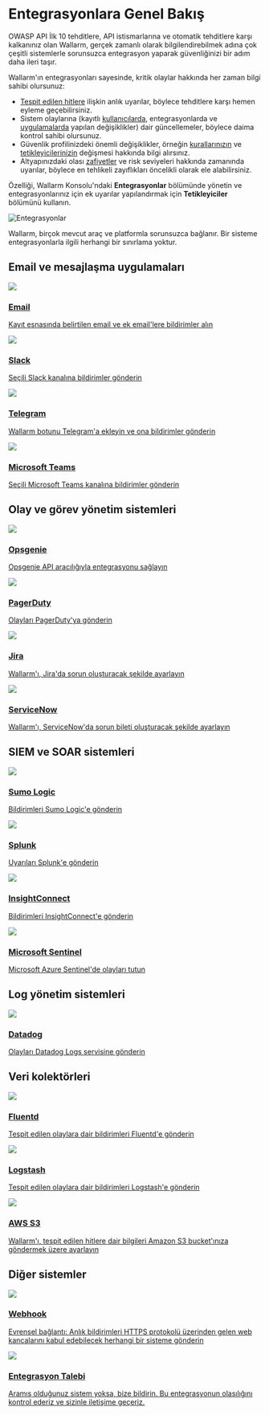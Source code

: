 # Entegrasyonlara Genel Bakış

OWASP API İlk 10 tehditlere, API istismarlarına ve otomatik tehditlere karşı kalkanınız olan Wallarm, gerçek zamanlı olarak bilgilendirebilmek adına çok çeşitli sistemlerle sorunsuzca entegrasyon yaparak güvenliğinizi bir adım daha ileri taşır.

Wallarm'ın entegrasyonları sayesinde, kritik olaylar hakkında her zaman bilgi sahibi olursunuz:

* [Tespit edilen hitlere](../../../user-guides/events/check-attack.md) ilişkin anlık uyarılar, böylece tehditlere karşı hemen eyleme geçebilirsiniz.
* Sistem olaylarına (kayıtlı [kullanıcılarda](../../../user-guides/settings/users.md), entegrasyonlarda ve [uygulamalarda](../../../user-guides/settings/applications.md) yapılan değişiklikler) dair güncellemeler, böylece daima kontrol sahibi olursunuz.
* Güvenlik profilinizdeki önemli değişiklikler, örneğin [kurallarınızın](../../../user-guides/rules/intro.md) ve [tetikleyicilerinizin](../../../user-guides/triggers/triggers.md) değişmesi hakkında bilgi alırsınız.
* Altyapınızdaki olası [zafiyetler](../../../about-wallarm/detecting-vulnerabilities.md) ve risk seviyeleri hakkında zamanında uyarılar, böylece en tehlikeli zayıflıkları öncelikli olarak ele alabilirsiniz.

Özelliği, Wallarm Konsolu'ndaki **Entegrasyonlar** bölümünde yönetin ve entegrasyonlarınız için ek uyarılar yapılandırmak için **Tetikleyiciler** bölümünü kullanın.

![Entegrasyonlar](../../../images/user-guides/settings/integrations/integration-panel.png)

Wallarm, birçok mevcut araç ve platformla sorunsuzca bağlanır. Bir sisteme entegrasyonlarla ilgili herhangi bir sınırlama yoktur.

<link rel="stylesheet" href="/supported-platforms.min.css?v=1" />

## Email ve mesajlaşma uygulamaları

<div class="do-section">
    <div class="do-main">
        <a class="do-card" href="../email/">
            <img class="non-zoomable" src="../../../../images/integration-icons/email.svg" />
            <h3>Email</h3>
            <p>Kayıt esnasında belirtilen email ve ek email'lere bildirimler alın</p>
        </a>
        <a class="do-card" href="../slack/">
            <img class="non-zoomable" src="../../../../images/integration-icons/slack.png" />
            <h3>Slack</h3>
            <p>Seçili Slack kanalına bildirimler gönderin</p>
        </a>
        <a class="do-card" href="../telegram/">
            <img class="non-zoomable" src="../../../../images/integration-icons/telegram.png" />
            <h3>Telegram</h3>
            <p>Wallarm botunu Telegram'a ekleyin ve ona bildirimler gönderin</p>
        </a>
        <a class="do-card" href="../microsoft-teams/">
            <img class="non-zoomable" src="../../../../images/integration-icons/msteams.svg" />
            <h3>Microsoft Teams</h3>
            <p>Seçili Microsoft Teams kanalına bildirimler gönderin</p>
        </a>
    </div>
</div>

## Olay ve görev yönetim sistemleri

<div class="do-section">
    <div class="do-main">
        <a class="do-card" href="../opsgenie/">
            <img class="non-zoomable" src="../../../../images/integration-icons/opsgenie.png" />
            <h3>Opsgenie</h3>
            <p>Opsgenie API aracılığıyla entegrasyonu sağlayın</p>
        </a>
        <a class="do-card" href="../pagerduty/">
            <img class="non-zoomable" src="../../../../images/integration-icons/pagerduty.png" />
            <h3>PagerDuty</h3>
            <p>Olayları PagerDuty'ya gönderin</p>
        </a>
        <a class="do-card" href="../jira/">
            <img class="non-zoomable" src="../../../../images/integration-icons/jira.png" />
            <h3>Jira</h3>
            <p>Wallarm'ı, Jira'da sorun oluşturacak şekilde ayarlayın</p>
        </a>
        <a class="do-card" href="../servicenow/">
            <img class="non-zoomable" src="../../../../images/integration-icons/servicenow.svg" />
            <h3>ServiceNow</h3>
            <p>Wallarm'ı, ServiceNow'da sorun bileti oluşturacak şekilde ayarlayın</p>
        </a>
    </div>
</div>

## SIEM ve SOAR sistemleri

<div class="do-section">
    <div class="do-main">
        <a class="do-card" href="../sumologic/">
            <img class="non-zoomable" src="../../../../images/integration-icons/sumologic.svg" />
            <h3>Sumo Logic</h3>
            <p>Bildirimleri Sumo Logic'e gönderin</p>
        </a>
        <a class="do-card" href="../splunk/">
            <img class="non-zoomable" src="../../../../images/integration-icons/splunk.png" />
            <h3>Splunk</h3>
            <p>Uyarıları Splunk'e gönderin</p>
        </a>
        <a class="do-card" href="../insightconnect/">
            <img class="non-zoomable" src="../../../../images/integration-icons/insightconnect.svg" />
            <h3>InsightConnect</h3>
            <p>Bildirimleri InsightConnect'e gönderin</p>
        </a>
        <a class="do-card" href="../azure-sentinel/">
            <img class="non-zoomable" src="../../../../images/integration-icons/mssentinel.png" />
            <h3>Microsoft Sentinel</h3>
            <p>Microsoft Azure Sentinel'de olayları tutun</p>
        </a>
    </div>
</div>

## Log yönetim sistemleri

<div class="do-section">
    <div class="do-main">
        <a class="do-card" href="../datadog/">
            <img class="non-zoomable" src="../../../../images/integration-icons/datadog.png" />
            <h3>Datadog</h3>
            <p>Olayları Datadog Logs servisine gönderin</p>
        </a>
    </div>
</div>

## Veri kolektörleri

<div class="do-section">
    <div class="do-main">
        <a class="do-card" href="../fluentd/">
            <img class="non-zoomable" src="../../../../images/integration-icons/fluentd.png" />
            <h3>Fluentd</h3>
            <p>Tespit edilen olaylara dair bildirimleri Fluentd'e gönderin</p>
        </a>
        <a class="do-card" href="../logstash/">
            <img class="non-zoomable" src="../../../../images/integration-icons/logstash.png" />
            <h3>Logstash</h3>
            <p>Tespit edilen olaylara dair bildirimleri Logstash'e gönderin</p>
        </a>
        <a class="do-card" href="../amazon-s3/">
            <img class="non-zoomable" src="../../../../images/integration-icons/awss3.svg" />
            <h3>AWS S3</h3>
            <p>Wallarm'ı, tespit edilen hitlere dair bilgileri Amazon S3 bucket'ınıza göndermek üzere ayarlayın</p>
        </a>
    </div>
</div>

## Diğer sistemler

<div class="do-section">
    <div class="do-main">
        <a class="do-card" href="../webhook/">
            <img class="non-zoomable" src="../../../../images/integration-icons/webhook.svg" />
            <h3>Webhook</h3>
            <p>Evrensel bağlantı: Anlık bildirimleri HTTPS protokolü üzerinden gelen web kancalarını kabul edebilecek herhangi bir sisteme gönderin</p>
        </a>
        <a class="do-card" href="mailto:sales@wallarm.com?subject=Request%20for%20integration%20between%20Wallarm%20and%20<SYSTEM>&body=Hello%20Wallarm%20Sales%20Team%2C%0AIn%20Wallarm%2C%20the%20integration%20with%20<SYSTEM>%20is%20not%20presented%2C%20although%20the%20ability%20to%20integrate%20with%20this%20system%20would%20be%20benefitial%20for%20us.%0A%0AWe%20would%20be%20grateful%20if%20you%20could%20consider%20the%20technical%20feasibility%20of%20this%20integration%20and%20are%20ready%20to%20schedule%20a%20call%20with%20you%20to%20discuss%20our%20requirements%20in%20detail.%0A%0AWe%20are%20looking%20forward%20to%20your%20response.">
            <img class="non-zoomable" src="../../../../images/integration-icons/other-system.svg" />
            <h3>Entegrasyon Talebi</h3>
            <p>Aramış olduğunuz sistem yoksa, bize bildirin. Bu entegrasyonun olasılığını kontrol ederiz ve sizinle iletişime geçeriz.</p>
        </a>
    </div>
</div>

<script src="/supported-platforms.min.js?v=1"></script>
